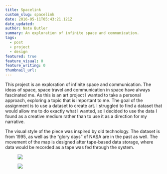 ```yaml
---
title: Spacelink
custom_slug: spacelink
date: 2016-05-11T05:43:21.121Z
date_updated:
author: Nate Butler
summary: An exploration of infinite space and communication.
tags:
  - post
  - project
  - design
featured: true
feature_visual: 0
feature_writing: 0
thumbnail_url:
---
```


<p>This project is an exploration of infinite space and communication. The ideas of space, space travel and
  communication in space have always fascinated me. As this is an art project I wanted to take a personal approach,
  exploring a topic that is important to me. The goal of the assignment is to use a dataset to create art. I struggled
  to find a dataset that would allow me to do exactly what I wanted, so I decided to use the data I found as a creative
  medium rather than to use it as a direction for my narrative.</p>
<p>The visual style of the piece was inspired by old technology. The dataset is from 1995, as well as the “glory days”
  of NASA are in the past as well. The movement of the map is designed after tape-based data storage, where data would
  be recorded as a tape was fed through the system.</p>
<figure class="w-richtext-figure-type-image w-richtext-align-fullwidth" style="max-width:1600px">
  <div><img
      src="https://uploads-ssl.webflow.com/60453108a750bf32c24d79eb/604ded44260c2c3828b64515_22d86625220422e9b44619000db9249e9e79e163-screenshot-2016-02-19-13.54.12.8b6ff64a31790288f1b061ccc4fe027a54591f84.png"
      width="auto" height="auto" loading="auto"></div>
</figure>
<figure class="w-richtext-figure-type-image w-richtext-align-fullwidth" style="max-width:1600px">
  <div><img
      src="https://uploads-ssl.webflow.com/60453108a750bf32c24d79eb/604ded4dc2649aac95b09b69_a05cf50bbb7224a9f0d84f9e93b1e8963cee3196-screenshot-2016-02-19-13.53.28.8b6ff64a31790288f1b061ccc4fe027a54591f84.png"
      width="auto" height="auto" loading="auto"></div>
</figure>
